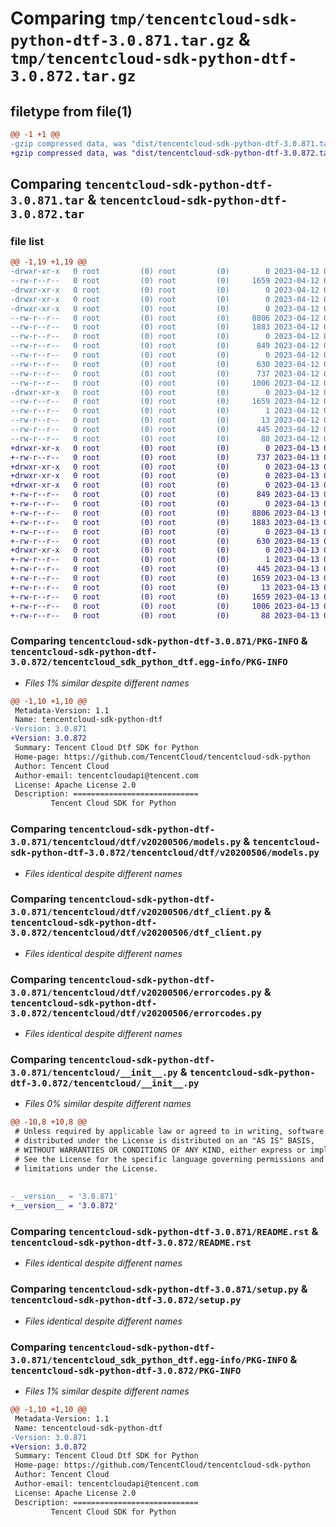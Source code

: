 # Comparing `tmp/tencentcloud-sdk-python-dtf-3.0.871.tar.gz` & `tmp/tencentcloud-sdk-python-dtf-3.0.872.tar.gz`

## filetype from file(1)

```diff
@@ -1 +1 @@
-gzip compressed data, was "dist/tencentcloud-sdk-python-dtf-3.0.871.tar", last modified: Wed Apr 12 00:23:17 2023, max compression
+gzip compressed data, was "dist/tencentcloud-sdk-python-dtf-3.0.872.tar", last modified: Thu Apr 13 00:40:09 2023, max compression
```

## Comparing `tencentcloud-sdk-python-dtf-3.0.871.tar` & `tencentcloud-sdk-python-dtf-3.0.872.tar`

### file list

```diff
@@ -1,19 +1,19 @@
-drwxr-xr-x   0 root         (0) root         (0)        0 2023-04-12 00:23:17.000000 tencentcloud-sdk-python-dtf-3.0.871/
--rw-r--r--   0 root         (0) root         (0)     1659 2023-04-12 00:23:17.000000 tencentcloud-sdk-python-dtf-3.0.871/PKG-INFO
-drwxr-xr-x   0 root         (0) root         (0)        0 2023-04-12 00:23:17.000000 tencentcloud-sdk-python-dtf-3.0.871/tencentcloud/
-drwxr-xr-x   0 root         (0) root         (0)        0 2023-04-12 00:23:17.000000 tencentcloud-sdk-python-dtf-3.0.871/tencentcloud/dtf/
-drwxr-xr-x   0 root         (0) root         (0)        0 2023-04-12 00:23:17.000000 tencentcloud-sdk-python-dtf-3.0.871/tencentcloud/dtf/v20200506/
--rw-r--r--   0 root         (0) root         (0)     8806 2023-04-12 00:23:16.000000 tencentcloud-sdk-python-dtf-3.0.871/tencentcloud/dtf/v20200506/models.py
--rw-r--r--   0 root         (0) root         (0)     1883 2023-04-12 00:23:16.000000 tencentcloud-sdk-python-dtf-3.0.871/tencentcloud/dtf/v20200506/dtf_client.py
--rw-r--r--   0 root         (0) root         (0)        0 2023-04-12 00:23:16.000000 tencentcloud-sdk-python-dtf-3.0.871/tencentcloud/dtf/v20200506/__init__.py
--rw-r--r--   0 root         (0) root         (0)      849 2023-04-12 00:23:16.000000 tencentcloud-sdk-python-dtf-3.0.871/tencentcloud/dtf/v20200506/errorcodes.py
--rw-r--r--   0 root         (0) root         (0)        0 2023-04-12 00:23:16.000000 tencentcloud-sdk-python-dtf-3.0.871/tencentcloud/dtf/__init__.py
--rw-r--r--   0 root         (0) root         (0)      630 2023-04-12 00:23:16.000000 tencentcloud-sdk-python-dtf-3.0.871/tencentcloud/__init__.py
--rw-r--r--   0 root         (0) root         (0)      737 2023-04-12 00:23:16.000000 tencentcloud-sdk-python-dtf-3.0.871/README.rst
--rw-r--r--   0 root         (0) root         (0)     1006 2023-04-12 00:23:16.000000 tencentcloud-sdk-python-dtf-3.0.871/setup.py
-drwxr-xr-x   0 root         (0) root         (0)        0 2023-04-12 00:23:17.000000 tencentcloud-sdk-python-dtf-3.0.871/tencentcloud_sdk_python_dtf.egg-info/
--rw-r--r--   0 root         (0) root         (0)     1659 2023-04-12 00:23:17.000000 tencentcloud-sdk-python-dtf-3.0.871/tencentcloud_sdk_python_dtf.egg-info/PKG-INFO
--rw-r--r--   0 root         (0) root         (0)        1 2023-04-12 00:23:17.000000 tencentcloud-sdk-python-dtf-3.0.871/tencentcloud_sdk_python_dtf.egg-info/dependency_links.txt
--rw-r--r--   0 root         (0) root         (0)       13 2023-04-12 00:23:17.000000 tencentcloud-sdk-python-dtf-3.0.871/tencentcloud_sdk_python_dtf.egg-info/top_level.txt
--rw-r--r--   0 root         (0) root         (0)      445 2023-04-12 00:23:17.000000 tencentcloud-sdk-python-dtf-3.0.871/tencentcloud_sdk_python_dtf.egg-info/SOURCES.txt
--rw-r--r--   0 root         (0) root         (0)       88 2023-04-12 00:23:17.000000 tencentcloud-sdk-python-dtf-3.0.871/setup.cfg
+drwxr-xr-x   0 root         (0) root         (0)        0 2023-04-13 00:40:09.000000 tencentcloud-sdk-python-dtf-3.0.872/
+-rw-r--r--   0 root         (0) root         (0)      737 2023-04-13 00:40:09.000000 tencentcloud-sdk-python-dtf-3.0.872/README.rst
+drwxr-xr-x   0 root         (0) root         (0)        0 2023-04-13 00:40:09.000000 tencentcloud-sdk-python-dtf-3.0.872/tencentcloud/
+drwxr-xr-x   0 root         (0) root         (0)        0 2023-04-13 00:40:09.000000 tencentcloud-sdk-python-dtf-3.0.872/tencentcloud/dtf/
+drwxr-xr-x   0 root         (0) root         (0)        0 2023-04-13 00:40:09.000000 tencentcloud-sdk-python-dtf-3.0.872/tencentcloud/dtf/v20200506/
+-rw-r--r--   0 root         (0) root         (0)      849 2023-04-13 00:40:09.000000 tencentcloud-sdk-python-dtf-3.0.872/tencentcloud/dtf/v20200506/errorcodes.py
+-rw-r--r--   0 root         (0) root         (0)        0 2023-04-13 00:40:09.000000 tencentcloud-sdk-python-dtf-3.0.872/tencentcloud/dtf/v20200506/__init__.py
+-rw-r--r--   0 root         (0) root         (0)     8806 2023-04-13 00:40:09.000000 tencentcloud-sdk-python-dtf-3.0.872/tencentcloud/dtf/v20200506/models.py
+-rw-r--r--   0 root         (0) root         (0)     1883 2023-04-13 00:40:09.000000 tencentcloud-sdk-python-dtf-3.0.872/tencentcloud/dtf/v20200506/dtf_client.py
+-rw-r--r--   0 root         (0) root         (0)        0 2023-04-13 00:40:09.000000 tencentcloud-sdk-python-dtf-3.0.872/tencentcloud/dtf/__init__.py
+-rw-r--r--   0 root         (0) root         (0)      630 2023-04-13 00:40:09.000000 tencentcloud-sdk-python-dtf-3.0.872/tencentcloud/__init__.py
+drwxr-xr-x   0 root         (0) root         (0)        0 2023-04-13 00:40:09.000000 tencentcloud-sdk-python-dtf-3.0.872/tencentcloud_sdk_python_dtf.egg-info/
+-rw-r--r--   0 root         (0) root         (0)        1 2023-04-13 00:40:09.000000 tencentcloud-sdk-python-dtf-3.0.872/tencentcloud_sdk_python_dtf.egg-info/dependency_links.txt
+-rw-r--r--   0 root         (0) root         (0)      445 2023-04-13 00:40:09.000000 tencentcloud-sdk-python-dtf-3.0.872/tencentcloud_sdk_python_dtf.egg-info/SOURCES.txt
+-rw-r--r--   0 root         (0) root         (0)     1659 2023-04-13 00:40:09.000000 tencentcloud-sdk-python-dtf-3.0.872/tencentcloud_sdk_python_dtf.egg-info/PKG-INFO
+-rw-r--r--   0 root         (0) root         (0)       13 2023-04-13 00:40:09.000000 tencentcloud-sdk-python-dtf-3.0.872/tencentcloud_sdk_python_dtf.egg-info/top_level.txt
+-rw-r--r--   0 root         (0) root         (0)     1659 2023-04-13 00:40:09.000000 tencentcloud-sdk-python-dtf-3.0.872/PKG-INFO
+-rw-r--r--   0 root         (0) root         (0)     1006 2023-04-13 00:40:09.000000 tencentcloud-sdk-python-dtf-3.0.872/setup.py
+-rw-r--r--   0 root         (0) root         (0)       88 2023-04-13 00:40:09.000000 tencentcloud-sdk-python-dtf-3.0.872/setup.cfg
```

### Comparing `tencentcloud-sdk-python-dtf-3.0.871/PKG-INFO` & `tencentcloud-sdk-python-dtf-3.0.872/tencentcloud_sdk_python_dtf.egg-info/PKG-INFO`

 * *Files 1% similar despite different names*

```diff
@@ -1,10 +1,10 @@
 Metadata-Version: 1.1
 Name: tencentcloud-sdk-python-dtf
-Version: 3.0.871
+Version: 3.0.872
 Summary: Tencent Cloud Dtf SDK for Python
 Home-page: https://github.com/TencentCloud/tencentcloud-sdk-python
 Author: Tencent Cloud
 Author-email: tencentcloudapi@tencent.com
 License: Apache License 2.0
 Description: ============================
         Tencent Cloud SDK for Python
```

### Comparing `tencentcloud-sdk-python-dtf-3.0.871/tencentcloud/dtf/v20200506/models.py` & `tencentcloud-sdk-python-dtf-3.0.872/tencentcloud/dtf/v20200506/models.py`

 * *Files identical despite different names*

### Comparing `tencentcloud-sdk-python-dtf-3.0.871/tencentcloud/dtf/v20200506/dtf_client.py` & `tencentcloud-sdk-python-dtf-3.0.872/tencentcloud/dtf/v20200506/dtf_client.py`

 * *Files identical despite different names*

### Comparing `tencentcloud-sdk-python-dtf-3.0.871/tencentcloud/dtf/v20200506/errorcodes.py` & `tencentcloud-sdk-python-dtf-3.0.872/tencentcloud/dtf/v20200506/errorcodes.py`

 * *Files identical despite different names*

### Comparing `tencentcloud-sdk-python-dtf-3.0.871/tencentcloud/__init__.py` & `tencentcloud-sdk-python-dtf-3.0.872/tencentcloud/__init__.py`

 * *Files 0% similar despite different names*

```diff
@@ -10,8 +10,8 @@
 # Unless required by applicable law or agreed to in writing, software
 # distributed under the License is distributed on an "AS IS" BASIS,
 # WITHOUT WARRANTIES OR CONDITIONS OF ANY KIND, either express or implied.
 # See the License for the specific language governing permissions and
 # limitations under the License.
 
 
-__version__ = '3.0.871'
+__version__ = '3.0.872'
```

### Comparing `tencentcloud-sdk-python-dtf-3.0.871/README.rst` & `tencentcloud-sdk-python-dtf-3.0.872/README.rst`

 * *Files identical despite different names*

### Comparing `tencentcloud-sdk-python-dtf-3.0.871/setup.py` & `tencentcloud-sdk-python-dtf-3.0.872/setup.py`

 * *Files identical despite different names*

### Comparing `tencentcloud-sdk-python-dtf-3.0.871/tencentcloud_sdk_python_dtf.egg-info/PKG-INFO` & `tencentcloud-sdk-python-dtf-3.0.872/PKG-INFO`

 * *Files 1% similar despite different names*

```diff
@@ -1,10 +1,10 @@
 Metadata-Version: 1.1
 Name: tencentcloud-sdk-python-dtf
-Version: 3.0.871
+Version: 3.0.872
 Summary: Tencent Cloud Dtf SDK for Python
 Home-page: https://github.com/TencentCloud/tencentcloud-sdk-python
 Author: Tencent Cloud
 Author-email: tencentcloudapi@tencent.com
 License: Apache License 2.0
 Description: ============================
         Tencent Cloud SDK for Python
```

